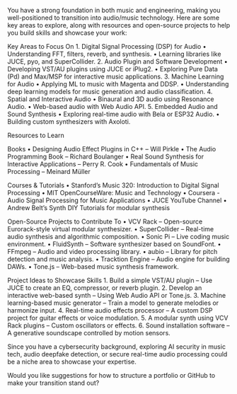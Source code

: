 You have a strong foundation in both music and engineering, making you well-positioned to transition into audio/music technology. Here are some key areas to explore, along with resources and open-source projects to help you build skills and showcase your work:

Key Areas to Focus On
	1.	Digital Signal Processing (DSP) for Audio
	•	Understanding FFT, filters, reverb, and synthesis.
	•	Learning libraries like JUCE, pyo, and SuperCollider.
	2.	Audio Plugin and Software Development
	•	Developing VST/AU plugins using JUCE or iPlug2.
	•	Exploring Pure Data (Pd) and Max/MSP for interactive music applications.
	3.	Machine Learning for Audio
	•	Applying ML to music with Magenta and DDSP.
	•	Understanding deep learning models for music generation and audio classification.
	4.	Spatial and Interactive Audio
	•	Binaural and 3D audio using Resonance Audio.
	•	Web-based audio with Web Audio API.
	5.	Embedded Audio and Sound Synthesis
	•	Exploring real-time audio with Bela or ESP32 Audio.
	•	Building custom synthesizers with Axoloti.

Resources to Learn

Books
	•	Designing Audio Effect Plugins in C++ – Will Pirkle
	•	The Audio Programming Book – Richard Boulanger
	•	Real Sound Synthesis for Interactive Applications – Perry R. Cook
	•	Fundamentals of Music Processing – Meinard Müller

Courses & Tutorials
	•	Stanford’s Music 320: Introduction to Digital Signal Processing
	•	MIT OpenCourseWare: Music and Technology
	•	Coursera - Audio Signal Processing for Music Applications
	•	JUCE YouTube Channel
	•	Andrew Belt’s Synth DIY Tutorials for modular synthesis

Open-Source Projects to Contribute To
	•	VCV Rack – Open-source Eurorack-style virtual modular synthesizer.
	•	SuperCollider – Real-time audio synthesis and algorithmic composition.
	•	Sonic Pi – Live coding music environment.
	•	FluidSynth – Software synthesizer based on SoundFont.
	•	FFmpeg – Audio and video processing library.
	•	aubio – Library for pitch detection and music analysis.
	•	Tracktion Engine – Audio engine for building DAWs.
	•	Tone.js – Web-based music synthesis framework.

Project Ideas to Showcase Skills
	1.	Build a simple VST/AU plugin – Use JUCE to create an EQ, compressor, or reverb plugin.
	2.	Develop an interactive web-based synth – Using Web Audio API or Tone.js.
	3.	Machine learning-based music generator – Train a model to generate melodies or harmonize input.
	4.	Real-time audio effects processor – A custom DSP project for guitar effects or voice modulation.
	5.	A modular synth using VCV Rack plugins – Custom oscillators or effects.
	6.	Sound installation software – A generative soundscape controlled by motion sensors.

Since you have a cybersecurity background, exploring AI security in music tech, audio deepfake detection, or secure real-time audio processing could be a niche area to showcase your expertise.

Would you like suggestions for how to structure a portfolio or GitHub to make your transition stand out?